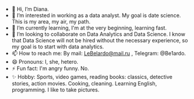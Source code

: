 - 👋 Hi, I’m Diana.
- 👀 I’m interested in working as a data analyst. My goal is date science. This is my area, my air, my path.
- 🌱 I’m currently learning, I'm at the very beginning, learning fast.
- 💞️ I’m looking to collaborate on Data Analytics and Data Science. I know that Data Science will not be hired without the necessary experience, so my goal is to start with data analytics.
- 📫 How to reach me: By mail: LeBelardo@mail.ru , Telegram: @Be1ardo.
- 😄 Pronouns: I, she, hetero.
- ⚡ Fun fact: I'm angry funny. No.
- ✨ Hobby: Sports, video games, reading books: classics, detective stories, action movies. Cooking, cleaning. Learning English, programming. I like to take pictures.

<!---
Sorvig0l0va/Sorvig0l0va is a ✨ special ✨ repository because its `README.md` (this file) appears on your GitHub profile.
You can click the Preview link to take a look at your changes.
--->
